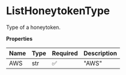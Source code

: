 # ListHoneytokenType

Type of a honeytoken.

**Properties**

| Name | Type | Required | Description |
| :--- | :--- | :------- | :---------- |
| AWS  | str  | ✅       | "AWS"       |

<!-- This file was generated by liblab | https://liblab.com/ -->
